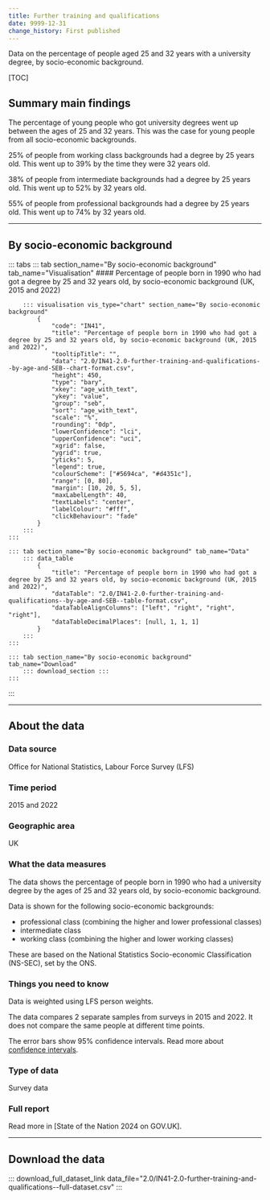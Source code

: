 ```yaml
---
title: Further training and qualifications
date: 9999-12-31
change_history: First published
---
```


Data on the percentage of people aged 25 and 32 years with a university degree, by socio-economic background.

[TOC]

## Summary main findings

The percentage of young people who got university degrees went up between the ages of 25 and 32 years. This was the case for young people from all socio-economic backgrounds.

25% of people from working class backgrounds had a degree by 25 years old. This went up to 39% by the time they were 32 years old.

38% of people from intermediate backgrounds had a degree by 25 years old. This went up to 52% by 32 years old.

55% of people from professional backgrounds had a degree by 25 years old. This went up to 74% by 32 years old.

---

## By socio-economic background

::: tabs
    ::: tab section_name="By socio-economic background" tab_name="Visualisation"
        #### Percentage of people born in 1990 who had got a degree by 25 and 32 years old, by socio-economic background (UK, 2015 and 2022)

        ::: visualisation vis_type="chart" section_name="By socio-economic background"
            {
                "code": "IN41",
                "title": "Percentage of people born in 1990 who had got a degree by 25 and 32 years old, by socio-economic background (UK, 2015 and 2022)",
                "tooltipTitle": "",
                "data": "2.0/IN41-2.0-further-training-and-qualifications--by-age-and-SEB--chart-format.csv",
                "height": 450,
                "type": "bary",
                "xkey": "age_with_text",
                "ykey": "value",
                "group": "seb",
                "sort": "age_with_text",
                "scale": "%",
                "rounding": "0dp",
                "lowerConfidence": "lci",
                "upperConfidence": "uci",
                "xgrid": false,
                "ygrid": true,
                "yticks": 5,
                "legend": true,
                "colourScheme": ["#5694ca", "#d4351c"],
                "range": [0, 80],
                "margin": [10, 20, 5, 5],
                "maxLabelLength": 40,
                "textLabels": "center",
                "labelColour": "#fff",
                "clickBehaviour": "fade"
            }
        :::
    :::

    ::: tab section_name="By socio-economic background" tab_name="Data"
        ::: data_table
            {
                "title": "Percentage of people born in 1990 who had got a degree by 25 and 32 years old, by socio-economic background (UK, 2015 and 2022)",
                "dataTable": "2.0/IN41-2.0-further-training-and-qualifications--by-age-and-SEB--table-format.csv",
                "dataTableAlignColumns": ["left", "right", "right", "right"],
                "dataTableDecimalPlaces": [null, 1, 1, 1]
            }
        :::
    :::

    ::: tab section_name="By socio-economic background" tab_name="Download"
        ::: download_section :::
    :::
:::

---

## About the data

### Data source
Office for National Statistics, Labour Force Survey (LFS)

### Time period
2015 and 2022

### Geographic area
UK

### What the data measures
The data shows the percentage of people born in 1990 who had a university degree by the ages of 25 and 32 years old, by socio-economic background.

Data is shown for the following socio-economic backgrounds:

* professional class (combining the higher and lower professional classes)
* intermediate class
* working class (combining the higher and lower working classes)

These are based on the National Statistics Socio-economic Classification (NS-SEC), set by the ONS.

### Things you need to know
Data is weighted using LFS person weights.

The data compares 2 separate samples from surveys in 2015 and 2022. It does not compare the same people at different time points.

The error bars show 95% confidence intervals. Read more about [confidence intervals](/about-our-analysis#confidence-intervals).

### Type of data
Survey data

### Full report
Read more in [State of the Nation 2024 on GOV.UK].

---

## Download the data

::: download_full_dataset_link data_file="2.0/IN41-2.0-further-training-and-qualifications--full-dataset.csv" :::
